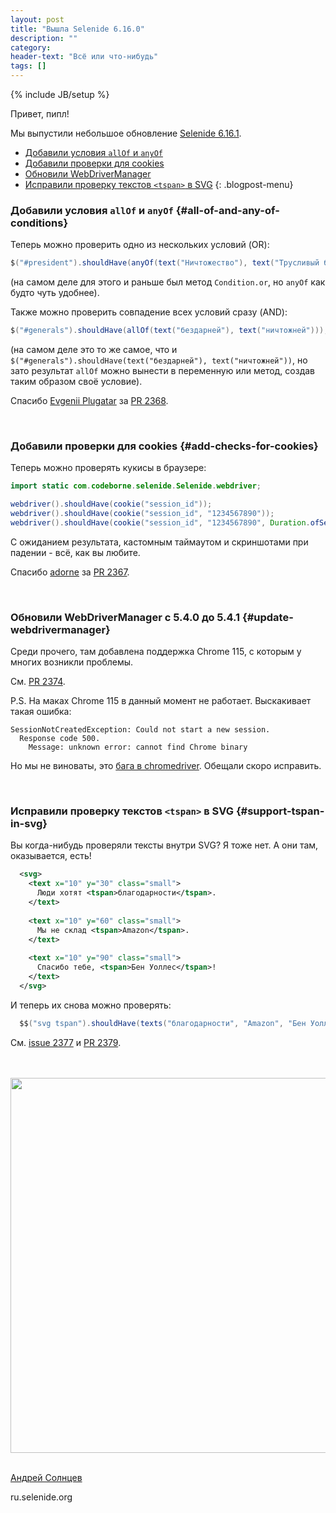 ```yaml
---
layout: post
title: "Вышла Selenide 6.16.0"
description: ""
category:
header-text: "Всё или что-нибудь"
tags: []
---
```

{% include JB/setup %}

Привет, пипл!

Мы выпустили небольшое обновление [Selenide 6.16.1](https://github.com/selenide/selenide/milestone/186?closed=1).

* [Добавили условия `allOf` и `anyOf`](#all-of-and-any-of-conditions)
* [Добавили проверки для cookies](#add-checks-for-cookies)
* [Обновили WebDriverManager](#update-webdrivermanager)
* [Исправили проверку текстов `<tspan>` в SVG](#support-tspan-in-svg)
  {: .blogpost-menu}
  <br>

### Добавили условия `allOf` и `anyOf` {#all-of-and-any-of-conditions}

Теперь можно проверить одно из нескольких условий (OR):

```java
$("#president").shouldHave(anyOf(text("Ничтожество"), text("Трусливый бездарь")));
```

(на самом деле для этого и раньше был метод `Condition.or`, но `anyOf` как будто чуть удобнее).

Также можно проверить совпадение всех условий сразу (AND):

```java
$("#generals").shouldHave(allOf(text("бездарней"), text("ничтожней")));
```

(на самом деле это то же самое, что и `$("#generals").shouldHave(text("бездарней"), text("ничтожней"))`, 
но зато результат `allOf` можно вынести в переменную или метод, создав таким образом своё условие).

Спасибо [Evgenii Plugatar](https://github.com/evpl) за [PR 2368](https://github.com/selenide/selenide/pull/2368).

<br>

### Добавили проверки для cookies {#add-checks-for-cookies}

Теперь можно проверять кукисы в браузере:

```java
import static com.codeborne.selenide.Selenide.webdriver;

webdriver().shouldHave(cookie("session_id"));
webdriver().shouldHave(cookie("session_id", "1234567890"));
webdriver().shouldHave(cookie("session_id", "1234567890", Duration.ofSeconds(10)));
```

С ожиданием результата, кастомным таймаутом и скриншотами при падении - всё, как вы любите. 

Спасибо [adorne](https://github.com/adorne) за [PR 2367](https://github.com/selenide/selenide/pull/2367).

<br>

### Обновили WebDriverManager с 5.4.0 до 5.4.1 {#update-webdrivermanager}

Среди прочего, там добавлена поддержка Chrome 115, с которым у многих возникли проблемы. 

См. [PR 2374](https://github.com/selenide/selenide/pull/2374).

P.S. На маках Chrome 115 в данный момент не работает. Выскакивает такая ошибка:

```
SessionNotCreatedException: Could not start a new session.  
  Response code 500.  
    Message: unknown error: cannot find Chrome binary 
```

Но мы не виноваты, это [бага в chromedriver](https://github.com/GoogleChromeLabs/chrome-for-testing/issues/30). Обещали скоро исправить. 

<br>

### Исправили проверку текстов `<tspan>` в SVG {#support-tspan-in-svg}

Вы когда-нибудь проверяли тексты внутри SVG? Я тоже нет. А они там, оказывается, есть! 

```xml
  <svg>
    <text x="10" y="30" class="small">
      Люди хотят <tspan>благодарности</tspan>.
    </text>
  
    <text x="10" y="60" class="small">
      Мы не склад <tspan>Amazon</tspan>.
    </text>
  
    <text x="10" y="90" class="small">
      Спасибо тебе, <tspan>Бен Уоллес</tspan>!
    </text>
  </svg>
```

И теперь их снова можно проверять:
```java
  $$("svg tspan").shouldHave(texts("благодарности", "Amazon", "Бен Уоллес"));
```

См. [issue 2377](https://github.com/selenide/selenide/issues/2377) и [PR 2379](https://github.com/selenide/selenide/pull/2379).


<br>
<br>

<center>
  <img src="{{ BASE_PATH }}/images/2023/07/ben-wallace.png" width="600"/>
</center>

<br>

[Андрей Солнцев](http://asolntsev.github.io/)

ru.selenide.org
